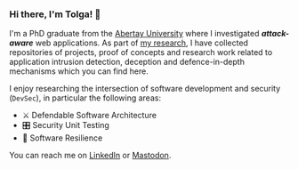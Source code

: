 ### Hi there, I'm Tolga! 👋

I'm a PhD graduate from the [Abertay University](https://rke.abertay.ac.uk/en/persons/tolga-%C3%BCnl%C3%BC) where I investigated **_attack-aware_** web applications. As part of [my research](https://tolgadevsec.github.io/), I have collected repositories of projects, proof of concepts and research work related to application intrusion detection, deception and defence-in-depth mechanisms which you can find here. 

I enjoy researching the intersection of software development and security (`DevSec`), in particular the following areas:
- ⚔️ Defendable Software Architecture 
- 🎛️ Security Unit Testing
- 🌱 Software Resilience

You can reach me on [LinkedIn](https://www.linkedin.com/in/tolgadevsec) or [Mastodon](https://infosec.exchange/@canario).

<!--
**tolgadevsec/tolgadevsec** is a ✨ _special_ ✨ repository because its `README.md` (this file) appears on your GitHub profile.

Here are some ideas to get you started:

- 🔭 I’m currently working on ...
- 🌱 I’m currently learning ...
- 👯 I’m looking to collaborate on ...
- 🤔 I’m looking for help with ...
- 💬 Ask me about ...
- 📫 How to reach me: ...
- 😄 Pronouns: ...
- ⚡ Fun fact: ...
-->
